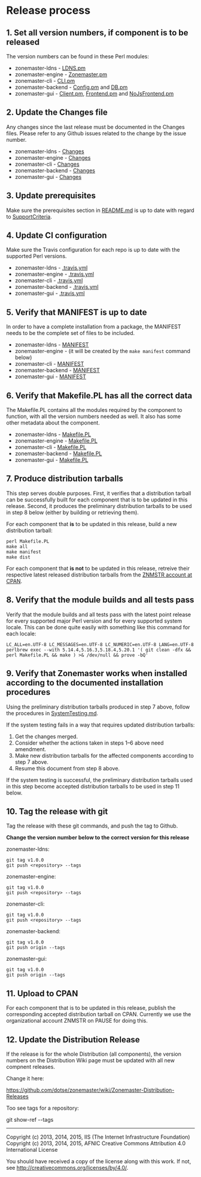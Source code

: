 Release process
===============

## 1. Set all version numbers, if component is to be released

The version numbers can be found in these Perl modules:

 * zonemaster-ldns - [LDNS.pm](https://github.com/dotse/zonemaster-ldns/blob/master/lib/Zonemaster/LDNS.pm)
 * zonemaster-engine - [Zonemaster.pm](https://github.com/dotse/zonemaster-engine/blob/master/lib/Zonemaster.pm)
 * zonemaster-cli - [CLI.pm](https://github.com/dotse/zonemaster-cli/blob/master/lib/Zonemaster/CLI.pm)
 * zonemaster-backend - [Config.pm](https://github.com/dotse/zonemaster-backend/blob/master/lib/Zonemaster/WebBackend/Config.pm) and
   [DB.pm](https://github.com/dotse/zonemaster-backend/blob/master/lib/Zonemaster/WebBackend/DB.pm)
 * zonemaster-gui - [Client.pm](https://github.com/dotse/zonemaster-gui/blob/master/lib/Zonemaster/GUI/Dancer/Client.pm),
   [Frontend.pm](https://github.com/dotse/zonemaster-gui/blob/master/lib/Zonemaster/GUI/Dancer/Frontend.pm) and
   [NoJsFrontend.pm](https://github.com/dotse/zonemaster-gui/blob/master/lib/Zonemaster/GUI/Dancer/NoJsFrontend.pm)

## 2. Update the Changes file

Any changes since the last release must be documented in the Changes files.
Please refer to any Github issues related to the change by the issue number.

 * zonemaster-ldns - [Changes](https://github.com/dotse/zonemaster-ldns/blob/master/Changes)
 * zonemaster-engine - [Changes](https://github.com/dotse/zonemaster-engine/blob/master/Changes)
 * zonemaster-cli - [Changes](https://github.com/dotse/zonemaster-cli/blob/master/Changes)
 * zonemaster-backend - [Changes](https://github.com/dotse/zonemaster-backend/blob/master/CHANGES)
 * zonemaster-gui - [Changes](https://github.com/dotse/zonemaster-gui/blob/master/Changes)

## 3. Update prerequisites

Make sure the prerequisites section in [README.md](https://github.com/dotse/zonemaster/blob/master/README.md)
is up to date with regard to [SupportCriteria](https://github.com/dotse/zonemaster/blob/master/docs/internal-documentation/maintenance/SupportCriteria.md).

## 4. Update CI configuration

Make sure the Travis configuration for each repo is up to date with the supported Perl versions.

 * zonemaster-ldns - [.travis.yml](https://github.com/dotse/zonemaster-ldns/blob/master/.travis.yml)
 * zonemaster-engine - [.travis.yml](https://github.com/dotse/zonemaster-engine/blob/master/.travis.yml)
 * zonemaster-cli - [.travis.yml](https://github.com/dotse/zonemaster-cli/blob/master/.travis.yml)
 * zonemaster-backend - [.travis.yml](https://github.com/dotse/zonemaster-backend/blob/master/.travis.yml)
 * zonemaster-gui - [.travis.yml](https://github.com/dotse/zonemaster-gui/blob/master/.travis.yml)

## 5. Verify that MANIFEST is up to date

In order to have a complete installation from a package, the MANIFEST needs
to be the complete set of files to be included.

 * zonemaster-ldns - [MANIFEST](https://github.com/dotse/zonemaster-ldns/blob/master/MANIFEST)
 * zonemaster-engine - (it will be created by the `make manifest` command below)
 * zonemaster-cli - [MANIFEST](https://github.com/dotse/zonemaster-cli/blob/master/MANIFEST)
 * zonemaster-backend - [MANIFEST](https://github.com/dotse/zonemaster-backend/blob/master/MANIFEST)
 * zonemaster-gui - [MANIFEST](https://github.com/dotse/zonemaster-gui/blob/master/MANIFEST)

## 6. Verify that Makefile.PL has all the correct data

The Makefile.PL contains all the modules required by the component to
function, with all the version numbers needed as well. It also has some
other metadata about the component.

 * zonemaster-ldns - [Makefile.PL](https://github.com/dotse/zonemaster-ldns/blob/master/Makefile.PL)
 * zonemaster-engine - [Makefile.PL](https://github.com/dotse/zonemaster-engine/blob/master/Makefile.PL)
 * zonemaster-cli - [Makefile.PL](https://github.com/dotse/zonemaster-cli/blob/master/Makefile.PL)
 * zonemaster-backend - [Makefile.PL](https://github.com/dotse/zonemaster-backend/blob/master/Makefile.PL)
 * zonemaster-gui - [Makefile.PL](https://github.com/dotse/zonemaster-gui/blob/master/Makefile.PL)

## 7. Produce distribution tarballs

This step serves double purposes.
First, it verifies that a distribution tarball can be successfully
built for each component that is to be updated in this release.
Second, it produces the preliminary distribution tarballs to be used in step 8
below (either by building or retrieving them).

For each component that **is** to be updated in this release, build a new
distribution tarball:

    perl Makefile.PL
    make all
    make manifest
    make dist

For each component that **is not** to be updated in this release, retreive their
respective latest released distribution tarballs from the [ZNMSTR account at
CPAN].

[ZNMSTR account at CPAN]: http://search.cpan.org/~znmstr/

## 8. Verify that the module builds and all tests pass

Verify that the module builds and all tests pass with the latest point release
for every supported major Perl version and for every supported system locale.
This can be done quite easily with something like this command for each locale:

    LC_ALL=en.UTF-8 LC_MESSAGES=en.UTF-8 LC_NUMERIC=en.UTF-8 LANG=en.UTF-8 perlbrew exec --with 5.14.4,5.16.3,5.18.4,5.20.1 '( git clean -dfx && perl Makefile.PL && make ) >& /dev/null && prove -bQ'

## 9. Verify that Zonemaster works when installed according to the documented installation procedures

Using the preliminary distribution tarballs produced in step 7 above, follow the
procedures in [SystemTesting.md].

If the system testing fails in a way that requires updated distribution
tarballs:
 1. Get the changes merged.
 2. Consider whether the actions taken in steps 1–6 above need amendment.
 3. Make new distribution tarballs for the affected components according to step
    7 above.
 4. Resume this document from step 8 above.

If the system testing is successful, the preliminary distribution tarballs used
in this step become accepted distribution tarballs to be used in step 11 below.

[SystemTesting.md]: https://github.com/dotse/zonemaster/blob/master/docs/internal-documentation/maintenance/SystemTesting.md

## 10. Tag the release with git

Tag the release with these git commands, and push the tag to Github.

**Change the version number below to the correct version for this release**

zonemaster-ldns:

    git tag v1.0.0
	git push <repository> --tags

zonemaster-engine:

    git tag v1.0.0
	git push <repository> --tags

zonemaster-cli:

    git tag v1.0.0
	git push <repository> --tags

zonemaster-backend:

    git tag v1.0.0
	git push origin --tags

zonemaster-gui:

    git tag v1.0.0
	git push origin --tags

## 11. Upload to CPAN

For each component that is to be updated in this release, publish the
corresponding accepted distribution tarball on CPAN.
Currently we use the organizational account ZNMSTR on PAUSE for doing this.

## 12. Update the Distribution Release

If the release is for the whole Distribution (all components), the version
numbers on the Distribution Wiki page must be updated with all new compnent
releases.

Change it here:

https://github.com/dotse/zonemaster/wiki/Zonemaster-Distribution-Releases


Too see tags for a repository:

git show-ref --tags

-------

Copyright (c) 2013, 2014, 2015, IIS (The Internet Infrastructure Foundation)
Copyright (c) 2013, 2014, 2015, AFNIC
Creative Commons Attribution 4.0 International License

You should have received a copy of the license along with this
work.  If not, see <http://creativecommons.org/licenses/by/4.0/>.
